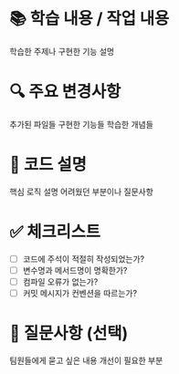 # 📚 학습 내용 / 작업 내용
학습한 주제나 구현한 기능 설명

# 🔍 주요 변경사항
추가된 파일들
구현한 기능들
학습한 개념들

# 📝 코드 설명
핵심 로직 설명
어려웠던 부분이나 질문사항

# ✅ 체크리스트
- [ ] 코드에 주석이 적절히 작성되었는가?
- [ ] 변수명과 메서드명이 명확한가?
- [ ] 컴파일 오류가 없는가?
- [ ] 커밋 메시지가 컨벤션을 따르는가?

# 🤔 질문사항 (선택)
팀원들에게 묻고 싶은 내용
개선이 필요한 부분